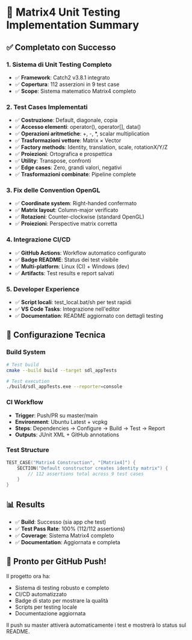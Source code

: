 # 🧮 Matrix4 Unit Testing Implementation Summary

## ✅ Completato con Successo

### 1. **Sistema di Unit Testing Completo**
- ✅ **Framework**: Catch2 v3.8.1 integrato
- ✅ **Copertura**: 112 asserzioni in 9 test case
- ✅ **Scope**: Sistema matematico Matrix4<T> completo

### 2. **Test Cases Implementati**
- ✅ **Costruzione**: Default, diagonale, copia
- ✅ **Accesso elementi**: operator(), operator[], data()
- ✅ **Operazioni aritmetiche**: +, -, *, scalar multiplication
- ✅ **Trasformazioni vettore**: Matrix × Vector
- ✅ **Factory methods**: Identity, translation, scale, rotationX/Y/Z
- ✅ **Proiezioni**: Ortografica e prospettica
- ✅ **Utility**: Transpose, confronti
- ✅ **Edge cases**: Zero, grandi valori, negativi
- ✅ **Trasformazioni combinate**: Pipeline complete

### 3. **Fix delle Convention OpenGL**
- ✅ **Coordinate system**: Right-handed confermato
- ✅ **Matrix layout**: Column-major verificato  
- ✅ **Rotazioni**: Counter-clockwise (standard OpenGL)
- ✅ **Proiezioni**: Perspective matrix corretta

### 4. **Integrazione CI/CD**
- ✅ **GitHub Actions**: Workflow automatico configurato
- ✅ **Badge README**: Status dei test visibile
- ✅ **Multi-platform**: Linux (CI) + Windows (dev)
- ✅ **Artifacts**: Test results e report salvati

### 5. **Developer Experience**
- ✅ **Script locali**: test_local.bat/sh per test rapidi
- ✅ **VS Code Tasks**: Integrazione nell'editor
- ✅ **Documentation**: README aggiornato con dettagli testing

## 🔧 Configurazione Tecnica

### Build System
```bash
# Test build
cmake --build build --target sdl_appTests

# Test execution  
./build/sdl_appTests.exe --reporter=console
```

### CI Workflow
- **Trigger**: Push/PR su master/main
- **Environment**: Ubuntu Latest + vcpkg
- **Steps**: Dependencies → Configure → Build → Test → Report
- **Outputs**: JUnit XML + GitHub annotations

### Test Structure
```cpp
TEST_CASE("Matrix4 Construction", "[Matrix4]") {
    SECTION("Default constructor creates identity matrix") {
        // 112 assertions total across 9 test cases
    }
}
```

## 📊 Results
- ✅ **Build**: Successo (sia app che test)
- ✅ **Test Pass Rate**: 100% (112/112 assertions)
- ✅ **Coverage**: Sistema Matrix4 completo
- ✅ **Documentation**: Aggiornata e completa

## 🚀 Pronto per GitHub Push!

Il progetto ora ha:
- Sistema di testing robusto e completo
- CI/CD automatizzato 
- Badge di stato per mostrare la qualità
- Scripts per testing locale
- Documentazione aggiornata

Il push su master attiverà automaticamente i test e mostrerà lo status sul README.

